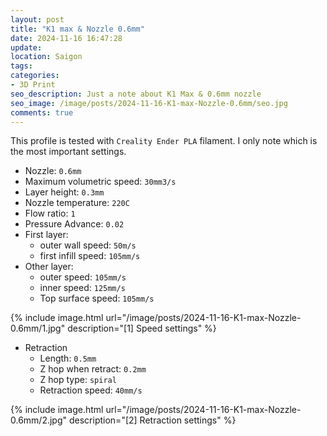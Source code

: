 ```yaml
---
layout: post
title: "K1 max & Nozzle 0.6mm"
date: 2024-11-16 16:47:28
update:
location: Saigon
tags:
categories:
- 3D Print
seo_description: Just a note about K1 Max & 0.6mm nozzle
seo_image: /image/posts/2024-11-16-K1-max-Nozzle-0.6mm/seo.jpg
comments: true
---
```

This profile is tested with `Creality Ender PLA` filament. I only note which is the most important settings.

- Nozzle: `0.6mm`
- Maximum volumetric speed: `30mm3/s`
- Layer height: `0.3mm`
- Nozzle temperature: `220C`
- Flow ratio: `1`
- Pressure Advance: `0.02`
- First layer:
  - outer wall speed: `50m/s`
  - first infill speed: `105mm/s`
- Other layer:
  - outer speed: `105mm/s`
  - inner speed: `125mm/s`
  - Top surface speed: `105mm/s`

{% include image.html url="/image/posts/2024-11-16-K1-max-Nozzle-0.6mm/1.jpg" description="[1] Speed settings" %}

- Retraction
  - Length: `0.5mm`
  - Z hop when retract: `0.2mm`
  - Z hop type: `spiral`
  - Retraction speed: `40mm/s`


{% include image.html url="/image/posts/2024-11-16-K1-max-Nozzle-0.6mm/2.jpg" description="[2] Retraction settings" %}
